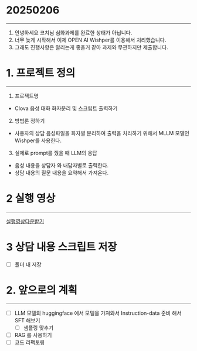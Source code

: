 # 20250206
-----

1. 안녕하세요 코치님 심화과제를 완료한 상태가 아닙니다. 
2. 너무 늦게 시작해서 이제 OPEN AI Wishper를 이용해서 처리했습니다. 
3. 그래도 진행사항은 알리는게 좋을거 같아 과제와 무관하지만 제출합니다. 

# 1. 프로젝트 정의
--- 

1. 프로젝트명 
- Clova 음성 대화 화자분리 및 스크립트 출력하기

2. 방법론 정하기
- 사용자의 상담 음성파일을 화자별 분리하여 출력을 처리하기 위해서 MLLM 모델인 Wishper를 사용한다. 

3. 실제로 prompt를 줬을 때 LLM의 응답
- 음성 내용을 상담자 와 내담자별로 출력한다. 
- 상담 내용의 질문 내용을 요약해서 가져온다. 


# 2 실행 영상 
--- 
[실행영상다운받기](./etc/실행영상.mp4)

# 3 상담 내용 스크립트 저장 
- [ ] 폴더 내 저장
 
# 2. 앞으로의 계획 
---

- [ ] LLM 모델외 huggingface 에서 모델을 가져와서 Instruction-data 준비 해서 SFT 해보기 
    - [ ] 샘플링 맞추기
- [ ] RAG 를 사용하기 
- [ ] 코드 리팩토링